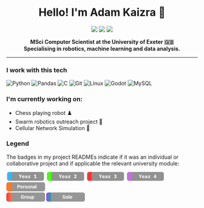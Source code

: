 <div align="center">
  
# Hello! I'm Adam Kaizra 👋
<a href="https://kaizra.dev"><img src="https://img.shields.io/badge/-Kaizra.dev-33cc33?style=plastic&logo=firefox&logoColor=white"/></a>
<a href="https://www.linkedin.com/in/akaizra/"><img src="https://img.shields.io/badge/-Adam%20Kaizra-0077B5?style=plastic&logo=Linkedin&logoColor=white"/></a>
<a href="mailto:a.kaizra@outlook.com"><img src="https://img.shields.io/badge/-a.kaizra@outlook.com-D14836?style=plastic&logo=mailboxdotorg&logoColor=white"/></a>  

**MSci Computer Scientist at the University of Exeter 🇬🇧**   
**Specialising in robotics, machine learning and data analysis.**
</div>

---
### I work with this tech

![Python](https://img.shields.io/badge/python-3670A0?style=for-the-badge&logo=python&logoColor=ffdd54)
![Pandas](https://img.shields.io/badge/pandas-%23150458.svg?style=for-the-badge&logo=pandas&logoColor=white)
![C](https://img.shields.io/badge/c-%2300599C.svg?style=for-the-badge&logo=c&logoColor=white)
![Git](https://img.shields.io/badge/git-%23F05033.svg?style=for-the-badge&logo=git&logoColor=white)
![Linux](https://img.shields.io/badge/linux-FCC624?style=for-the-badge&logo=linux&logoColor=black)
![Godot](https://img.shields.io/badge/godot-478CBF?style=for-the-badge&logo=godot-engine&logoColor=white)
![MySQL](https://img.shields.io/badge/mysql-4479A1?style=for-the-badge&logo=mysql&logoColor=white)

### I'm currently working on:

- Chess playing robot ♟️
- Swarm robotics outreach project 🤖
- Cellular Network Simulation 📡

### Legend

The badges in my project READMEs indicate if it was an individual or collaborative project and if applicable the relevant university module: 

<img src="Year1.svg" height="24"> <img src="Year2.svg" height="24"> <img src="Year3.svg" height="24"> <img src="Year4.svg" height="24"> <img src="Personal.svg" height="24">  
<img src="Group.svg" height="24"> <img src="Solo.svg" height="24">
